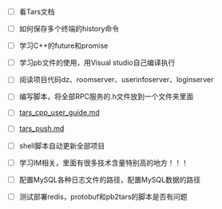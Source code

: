 - [ ] 看Tars文档
- [ ] 如何保存多个终端的history命令
- [ ] 学习C++的future和promise
- [ ] 学习pb文件的使用，用Visual studio自己编译执行
- [ ] 阅读项目代码dz、roomserver、userinfoserver、loginserver
- [ ] 编写脚本，将全部RPC服务的.h文件放到一个文件夹里面
- [ ] [tars_cpp_user_guide.md](https://github.com/TarsCloud/TarsCpp/blob/master/docs/tars_cpp_user_guide.md)
- [ ] [tars_push.md](https://github.com/TarsCloud/TarsCpp/blob/49b96f7a74ce96c411be280f34b55bc80f3d9497/docs/tars_push.md)
- [ ] shell脚本自动更新全部项目
- [ ] 学习IM相关，里面有很多技术含量特别高的地方！！！
- [ ] 配置MySQL各种日志文件的路径，配置MySQL数据的路径
- [ ] 测试部署redis，protobuf和pb2tars的脚本是否有问题

